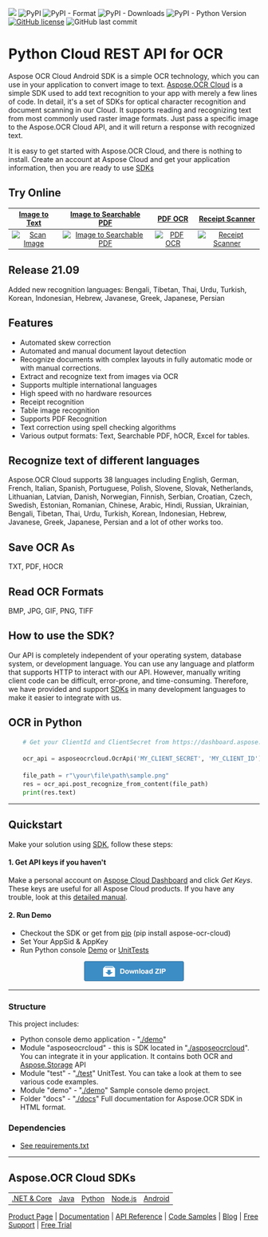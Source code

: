 ![](https://img.shields.io/badge/api-v3.0-lightgrey) ![PyPI](https://img.shields.io/pypi/v/aspose-ocr-cloud) ![PyPI - Format](https://img.shields.io/pypi/format/aspose-ocr-cloud) ![PyPI - Downloads](https://img.shields.io/pypi/dm/aspose-ocr-cloud) ![PyPI - Python Version](https://img.shields.io/pypi/pyversions/aspose-ocr-cloud) [![GitHub license](https://img.shields.io/github/license/aspose-ocr-cloud/aspose-ocr-cloud-python)](https://github.com/aspose-ocr-cloud/aspose-ocr-cloud-python/blob/master/LICENSE) ![GitHub last commit](https://img.shields.io/github/last-commit/Aspose-ocr-Cloud/aspose-ocr-cloud-python)

# Python Cloud REST API for OCR
Aspose OCR Cloud Android SDK is a simple OCR technology, which you can use in your application to convert image to text.
[Aspose.OCR Cloud](https://products.aspose.cloud/ocr/cloud) is a simple SDK used to add text recognition to your app with merely a few lines of code.
In detail, it's a set of SDKs for optical character recognition and document scanning in our Cloud. It supports reading and recognizing text from most commonly used raster image formats. Just pass a specific image to the Aspose.OCR Cloud API, and it will return a response with recognized text.

It is easy to get started with Aspose.OCR Cloud, and there is nothing to install. Create an account at Aspose Cloud and get your application information, then you are ready to use [SDKs](#asposeocr-cloud-sdks)

## Try Online
[Image to Text](https://products.aspose.app/ocr/scan-image) | [Image to Searchable PDF](https://products.aspose.app/ocr/ocr-to-pdf) | [PDF OCR](https://products.aspose.app/ocr/pdf-ocr)| [Receipt Scanner](https://products.aspose.app/ocr/scan-receipt)
:---: | :---: | :---:| :---:
[![Scan Image](https://products.aspose.app/ocr/scan-image/img/ocr-recognize-48.png)](https://products.aspose.app/ocr/scan-image) | [![Image to Searchable PDF](https://products.aspose.app/ocr/scan-image/img/ocr-to-pdf-4-48.png)](https://products.aspose.app/ocr/ocr-to-pdf) | [![PDF OCR](https://products.aspose.app/ocr/scan-image/img/ocr-to-pdf-2-48.png)](https://products.aspose.app/ocr/pdf-ocr) | [![Receipt Scanner](https://products.aspose.app/ocr/scan-image/img/aspose-scan-receipt-48.png)](https://products.aspose.app/ocr/scan-receipt) 


## Release 21.09
Added new recognition languages: Bengali, Tibetan, Thai, Urdu, Turkish, Korean, Indonesian, Hebrew, Javanese, Greek, Japanese, Persian


## Features
- Automated skew correction
- Automated and manual document layout detection
- Recognize documents with complex layouts in fully automatic mode or with manual corrections.
- Extract and recognize text from images via OCR
- Supports multiple international languages
- High speed with no hardware resources
- Receipt recognition
- Table image recognition
- Supports PDF Recognition
- Text correction using spell checking algorithms
- Various output formats: Text, Searchable PDF, hOCR, Excel for tables.

## Recognize text of different languages
Aspose.OCR Cloud supports 38 languages including English, German, French, Italian, Spanish, Portuguese, Polish, Slovene, Slovak, Netherlands, Lithuanian, Latvian, Danish, Norwegian, Finnish, Serbian, Croatian, Czech, Swedish, Estonian, Romanian, Chinese, Arabic, Hindi, Russian, Ukrainian, Bengali, Tibetan, Thai, Urdu, Turkish, Korean, Indonesian, Hebrew, Javanese, Greek, Japanese, Persian and a lot of other works too.

## Save OCR As
TXT, PDF, HOCR

## Read OCR Formats
BMP, JPG, GIF, PNG, TIFF

## How to use the SDK?

Our API is completely independent of your operating system, database system, or development language. You can use any language and platform that supports HTTP to interact with our API. However, manually writing client code can be difficult, error-prone, and time-consuming. Therefore, we have provided and support [SDKs](#asposeocr-cloud-sdks) in many development languages to make it easier to integrate with us.

## OCR in Python

```python
	# Get your ClientId and ClientSecret from https://dashboard.aspose.cloud (free registration required).

	ocr_api = asposeocrcloud.OcrApi('MY_CLIENT_SECRET', 'MY_CLIENT_ID')

	file_path = r"\your\file\path\sample.png"
	res = ocr_api.post_recognize_from_content(file_path)
	print(res.text)
```
_________________________

## Quickstart

Make your solution using [SDK](#asposeocr-cloud-sdks), follow these steps:

#### 1. Get API keys if you haven't

Make a personal account on [Aspose Cloud Dashboard](https://dashboard.aspose.cloud/#/) and click _Get Keys_. These keys are useful for all Aspose Cloud products. If you have any trouble, look at this [detailed manual](https://docs.aspose.cloud/total/create-new-app-and-get-app-key-and-sid/).

#### 2. Run Demo

  * Checkout the SDK or get from [pip](https://pypi.org/project/aspose-ocr-cloud/) (pip install aspose-ocr-cloud)
  * Set Your AppSid & AppKey
  * Run Python console [Demo](./demo/run.py) or [UnitTests](./test/test_ocr_api.py)


<p align="center">
  <a title="Download ZIP" href="https://github.com/aspose-ocr-cloud/aspose-ocr-cloud-python/archive/master.zip">
     <img src="testdata/download.png" />
  </a>
</p>

---------------------------

### Structure

This project includes:   
- Python console demo application - "[./demo](./demo/run.py)"
- Module "asposeocrcloud" - this is SDK located in "[./asposeocrcloud](asposeocrcloud)". You can integrate it in your application. It contains both OCR and [Aspose.Storage](https://github.com/aspose-storage-cloud/) API
- Module "test" - "[./test](./test)" UnitTest. You can take a look at them to see various code examples.
- Module "demo" - "[./demo](./demo)" Sample console demo project.
- Folder "docs" - "[./docs](./docs)" Full documentation for Aspose.OCR SDK in HTML format.

### Dependencies
- [See requirements.txt](./requirements.txt)
_________________________


## Aspose.OCR Cloud SDKs

||||||
|--------------|----------|-------|---------|---------|
|[.NET & Core](https://github.com/aspose-ocr-cloud/aspose-ocr-cloud-dotnet)|[Java](https://github.com/aspose-ocr-cloud/aspose-ocr-cloud-java)|[Python](https://github.com/aspose-ocr-cloud/aspose-ocr-cloud-python)|[Node.js](https://github.com/aspose-ocr-cloud/aspose-ocr-cloud-nodejs)|[Android](https://github.com/aspose-ocr-cloud/aspose-ocr-cloud-android)


[Product Page](https://products.aspose.cloud/ocr/) | [Documentation](https://docs.aspose.cloud/display/ocrcloud/Home) | [API Reference](https://apireference.aspose.cloud/ocr/) | [Code Samples](https://github.com/aspose-ocr-cloud/aspose-ocr-cloud-nodejs) | [Blog](https://blog.aspose.cloud/category/ocr/) | [Free Support](https://forum.aspose.cloud/c/ocr) | [Free Trial](https://dashboard.aspose.cloud/#/apps)
